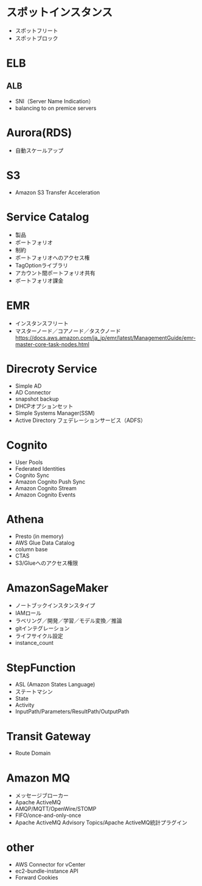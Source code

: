 # スポットインスタンス
* スポットフリート
* スポットブロック

# ELB
## ALB
* SNI（Server Name Indication）
* balancing to on premice servers

# Aurora(RDS)
* 自動スケールアップ

# S3 
* Amazon S3 Transfer Acceleration

# Service Catalog
* 製品
* ポートフォリオ
* 制約
* ポートフォリオへのアクセス権
* TagOptionライブラリ
* アカウント間ポートフォリオ共有
* ポートフォリオ課金

# EMR
* インスタンスフリート
* マスターノード／コアノード／タスクノード
 https://docs.aws.amazon.com/ja_jp/emr/latest/ManagementGuide/emr-master-core-task-nodes.html

# Direcroty Service
* Simple AD
* AD Connector
* snapshot backup
* DHCPオプションセット
* Simple Systems Manager(SSM)
* Active Directory フェデレーションサービス（ADFS）

# Cognito
* User Pools
* Federated Identities
* Cognito Sync
* Amazon Cognito Push Sync
* Amazon Cognito Stream
* Amazon Cognito Events

# Athena
* Presto (in memory)
* AWS Glue Data Catalog
* column base
* CTAS
* S3/Glueへのアクセス権限

# AmazonSageMaker
* ノートブックインスタンスタイプ
* IAMロール
* ラベリング／開発／学習／モデル変換／推論
* gitインテグレーション
* ライフサイクル設定
* instance_count

# StepFunction
* ASL (Amazon States Language)
* ステートマシン
* State
* Activity
* InputPath/Parameters/ResultPath/OutputPath

# Transit Gateway
* Route Domain


# Amazon MQ
* メッセージブローカー
* Apache ActiveMQ
* AMQP/MQTT/OpenWire/STOMP
* FIFO/once-and-only-once
* Apache ActiveMQ Advisory Topics/Apache ActiveMQ統計プラグイン






# other
* AWS Connector for vCenter
* ec2-bundle-instance API
* Forward Cookies


